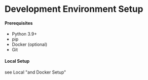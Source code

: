 # Development Environment Setup

#### Prerequisites

* Python 3.9+
* pip
* Docker (optional)
* Git

#### Local Setup

see Local "and Docker Setup"
